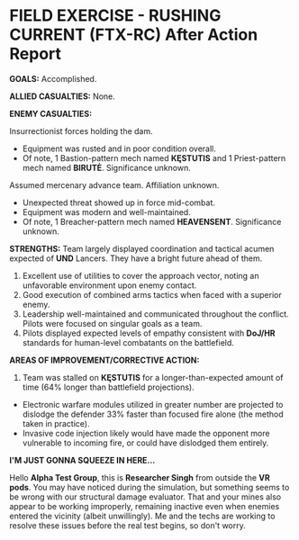# FIELD EXERCISE - RUSHING CURRENT (FTX-RC) After Action Report

**GOALS:** 
Accomplished.

**ALLIED CASUALTIES:** 
None.

**ENEMY CASUALTIES:** 

Insurrectionist forces holding the dam.
  - Equipment was rusted and in poor condition overall.
  - Of note, 1 Bastion-pattern mech named **KĘSTUTIS** and 1 Priest-pattern mech named **BIRUTĖ**. Significance unknown.

Assumed mercenary advance team. Affiliation unknown.
  - Unexpected threat showed up in force mid-combat.
  - Equipment was modern and well-maintained.
  - Of note, 1 Breacher-pattern mech named **HEAVENSENT**. Significance unknown.

**STRENGTHS:**
Team largely displayed coordination and tactical acumen expected of **UND** Lancers. They have a bright future ahead of them.
1. Excellent use of utilities to cover the approach vector, noting an unfavorable environment upon enemy contact.
2. Good execution of combined arms tactics when faced with a superior enemy.
3. Leadership well-maintained and communicated throughout the conflict. Pilots were focused on singular goals as a team.
4. Pilots displayed expected levels of empathy consistent with **DoJ/HR** standards for human-level combatants on the battlefield.

**AREAS OF IMPROVEMENT/CORRECTIVE ACTION:**
1. Team was stalled on **KĘSTUTIS** for a longer-than-expected amount of time (64% longer than battlefield projections).
  - Electronic warfare modules utilized in greater number are projected to dislodge the defender 33% faster than focused fire alone (the method taken in practice).
  - Invasive code injection likely would have made the opponent more vulnerable to incoming fire, or could have dislodged them entirely.

**I'M JUST GONNA SQUEEZE IN HERE...**

Hello **Alpha Test Group**, this is **Researcher Singh** from outside the **VR pods**. You may have noticed during the simulation, but something seems to be wrong with our structural damage evaluator. That and your mines also appear to be working improperly, remaining inactive even when enemies entered the vicinity (albeit unwillingly). Me and the techs are working to resolve these issues before the real test begins, so don't worry.